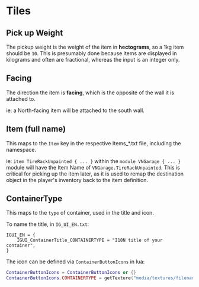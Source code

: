 # Tiles

## Pick up Weight

The pickup weight is the weight of the item in **hectograms**, so a 1kg item should be `10`.
This is presumably done because items are displayed in kilograms and often are fractional,
whereas the input is an integer only.

## Facing

The direction the item is **facing**, which is the opposite of the wall it is attached to.

ie: a North-facing item will be attached to the south wall.

## Item (full name)

This maps to the `Item` key in the respective Items_*.txt file, including the namespace.

ie: `item TireRackUnpainted { ... }` within the `module VNGarage { ... }` module will have the Item Name
of `VNGarage.TireRackUnpainted`.  This is critical for picking up the item later, as it is used
to remap the destination object in the player's inventory back to the item definition.

## ContainerType

This maps to the `type` of container, used in the title and icon.

To name the title, in `IG_UI_EN.txt`:

```
IGUI_EN = {
	IGUI_ContainerTitle_CONTAINERTYPE = "I18N title of your container",
}
```

The icon can be defined via `ContainerButtonIcons` in lua:

```lua
ContainerButtonIcons = ContainerButtonIcons or {}
ContainerButtonIcons.CONTAINERTYPE = getTexture("media/textures/filename_of_icon.png")
```